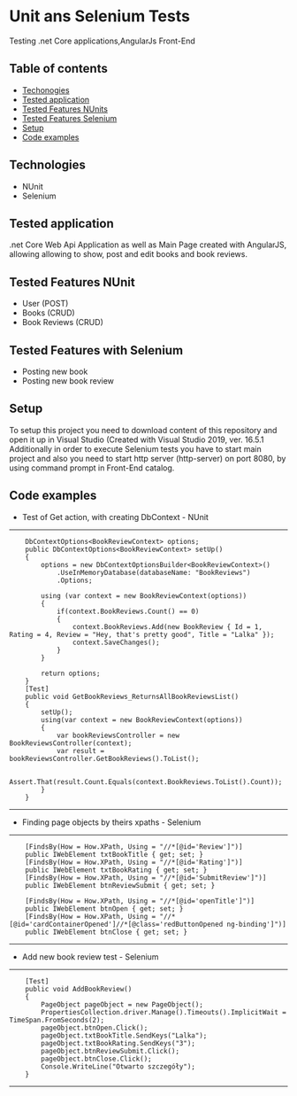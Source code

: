 # Unit ans Selenium Tests
Testing .net Core applications,AngularJs Front-End

## Table of contents

* [Techonogies](#Technologies)
* [Tested application](#Tested-application)
* [Tested Features NUnits](#Tested-Features-NUnits)
* [Tested Features Selenium](#Tested-Features-Selenium)
* [Setup](#Setup)
* [Code examples](#Code-examples)

## Technologies

* NUnit
* Selenium

## Tested application
.net Core Web Api Application as well as Main Page created with AngularJS, allowing allowing to show, post and edit books and book reviews.

## Tested Features NUnit

* User (POST)
* Books (CRUD)
* Book Reviews (CRUD)

## Tested Features with Selenium
* Posting new book
* Posting new book review


## Setup
To setup this project you need to download content of this repository and open it up in Visual Studio (Created with Visual Studio 2019, ver. 16.5.1<br>
Additionally in order to execute Selenium tests you have to start main project and also you need to start http server (http-server) on port 8080, by using command prompt in Front-End catalog.

## Code examples
* Test of Get action, with creating DbContext - NUnit
---
        DbContextOptions<BookReviewContext> options;
        public DbContextOptions<BookReviewContext> setUp()
        {
            options = new DbContextOptionsBuilder<BookReviewContext>()
                .UseInMemoryDatabase(databaseName: "BookReviews")
                .Options;

            using (var context = new BookReviewContext(options))
            {
                if(context.BookReviews.Count() == 0)
                {
                    context.BookReviews.Add(new BookReview { Id = 1, Rating = 4, Review = "Hey, that's pretty good", Title = "Lalka" });
                    context.SaveChanges();
                }
            }

            return options;
        }
        [Test]
        public void GetBookReviews_ReturnsAllBookReviewsList()
        {
            setUp();
            using(var context = new BookReviewContext(options))
            {
                var bookReviewsController = new BookReviewsController(context);
                var result = bookReviewsController.GetBookReviews().ToList();

                Assert.That(result.Count.Equals(context.BookReviews.ToList().Count));
            }
        }
---
* Finding page objects by theirs xpaths - Selenium
---
        [FindsBy(How = How.XPath, Using = "//*[@id='Review']")]
        public IWebElement txtBookTitle { get; set; }
        [FindsBy(How = How.XPath, Using = "//*[@id='Rating']")]
        public IWebElement txtBookRating { get; set; }
        [FindsBy(How = How.XPath, Using = "//*[@id='SubmitReview']")]
        public IWebElement btnReviewSubmit { get; set; }
        
        [FindsBy(How = How.XPath, Using = "//*[@id='openTitle']")]
        public IWebElement btnOpen { get; set; }
        [FindsBy(How = How.XPath, Using = "//*[@id='cardContainerOpened']//*[@class='redButtonOpened ng-binding']")]
        public IWebElement btnClose { get; set; }
---
* Add new book review test - Selenium
---
        [Test]
        public void AddBookReview()
        {
            PageObject pageObject = new PageObject();
            PropertiesCollection.driver.Manage().Timeouts().ImplicitWait = TimeSpan.FromSeconds(2);
            pageObject.btnOpen.Click();
            pageObject.txtBookTitle.SendKeys("Lalka");
            pageObject.txtBookRating.SendKeys("3");
            pageObject.btnReviewSubmit.Click();
            pageObject.btnClose.Click();
            Console.WriteLine("Otwarto szczegóły");
        }
---
